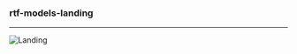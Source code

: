 ### rtf-models-landing

---
<div id="1">
<img src="https://i.ibb.co/RpjmCx7/Landing.gif" alt="Landing" border="0" />
</div>

